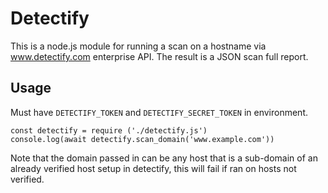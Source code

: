 # Detectify

This is a node.js module for running a scan on a hostname via www.detectify.com enterprise API.  The result is a JSON scan full report. 

## Usage

Must have `DETECTIFY_TOKEN` and `DETECTIFY_SECRET_TOKEN` in environment.

```
const detectify = require ('./detectify.js')
console.log(await detectify.scan_domain('www.example.com'))
```

Note that the domain passed in can be any host that is a sub-domain of an already verified host setup in detectify, this will fail if ran on hosts not verified.

